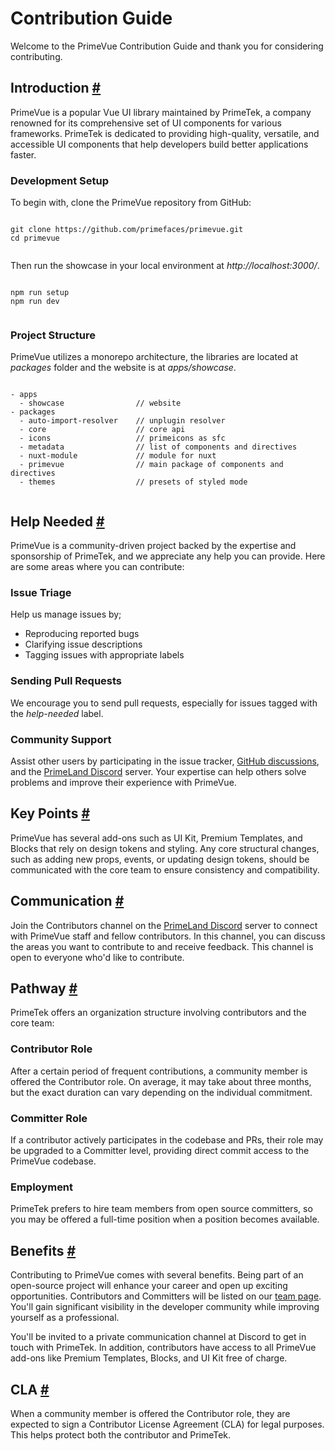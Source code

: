 # Contribution Guide

Welcome to the PrimeVue Contribution Guide and thank you for considering contributing.

## Introduction [#](https://primevue.org/contribution/#introduction)

PrimeVue is a popular Vue UI library maintained by PrimeTek, a company renowned for its comprehensive set of UI components for various frameworks. PrimeTek is dedicated to providing high-quality, versatile, and accessible UI components that help developers build better applications faster.

### Development Setup

To begin with, clone the PrimeVue repository from GitHub:

```

git clone https://github.com/primefaces/primevue.git
cd primevue


```

Then run the showcase in your local environment at *http://localhost:3000/*.

```

npm run setup
npm run dev


```

### Project Structure

PrimeVue utilizes a monorepo architecture, the libraries are located at *packages* folder and the website is at *apps/showcase*.

```

- apps
  - showcase                // website
- packages
  - auto-import-resolver    // unplugin resolver
  - core                    // core api
  - icons                   // primeicons as sfc
  - metadata                // list of components and directives
  - nuxt-module             // module for nuxt    
  - primevue                // main package of components and directives
  - themes                  // presets of styled mode


```

## Help Needed [#](https://primevue.org/contribution/#helpneeded)

PrimeVue is a community-driven project backed by the expertise and sponsorship of PrimeTek, and we appreciate any help you can provide. Here are some areas where you can contribute:

### Issue Triage

Help us manage issues by;

* Reproducing reported bugs
* Clarifying issue descriptions
* Tagging issues with appropriate labels

### Sending Pull Requests

We encourage you to send pull requests, especially for issues tagged with the *help-needed* label.

### Community Support

Assist other users by participating in the issue tracker, [GitHub discussions](https://github.com/orgs/primefaces/discussions/categories/primevue), and the [PrimeLand Discord](https://primevue.org/PrimeLand) server. Your expertise can help others solve problems and improve their experience with PrimeVue.

## Key Points [#](https://primevue.org/contribution/#keypoints)

PrimeVue has several add-ons such as UI Kit, Premium Templates, and Blocks that rely on design tokens and styling. Any core structural changes, such as adding new props, events, or updating design tokens, should be communicated with the core team to ensure consistency and compatibility.

## Communication [#](https://primevue.org/contribution/#communication)

Join the Contributors channel on the [PrimeLand Discord](https://primevue.org/PrimeLand) server to connect with PrimeVue staff and fellow contributors. In this channel, you can discuss the areas you want to contribute to and receive feedback. This channel is open to everyone who'd like to contribute.

## Pathway [#](https://primevue.org/contribution/#pathway)

PrimeTek offers an organization structure involving contributors and the core team:

### Contributor Role

After a certain period of frequent contributions, a community member is offered the Contributor role. On average, it may take about three months, but the exact duration can vary depending on the individual commitment.

### Committer Role

If a contributor actively participates in the codebase and PRs, their role may be upgraded to a Committer level, providing direct commit access to the PrimeVue codebase.

### Employment

PrimeTek prefers to hire team members from open source committers, so you may be offered a full-time position when a position becomes available.

## Benefits [#](https://primevue.org/contribution/#benefits)

Contributing to PrimeVue comes with several benefits. Being part of an open-source project will enhance your career and open up exciting opportunities. Contributors and Committers will be listed on our [team page](https://primevue.org/team). You'll gain significant visibility in the developer community while improving yourself as a professional.

You'll be invited to a private communication channel at Discord to get in touch with PrimeTek. In addition, contributors have access to all PrimeVue add-ons like Premium Templates, Blocks, and UI Kit free of charge.

## CLA [#](https://primevue.org/contribution/#cla)

When a community member is offered the Contributor role, they are expected to sign a Contributor License Agreement (CLA) for legal purposes. This helps protect both the contributor and PrimeTek.